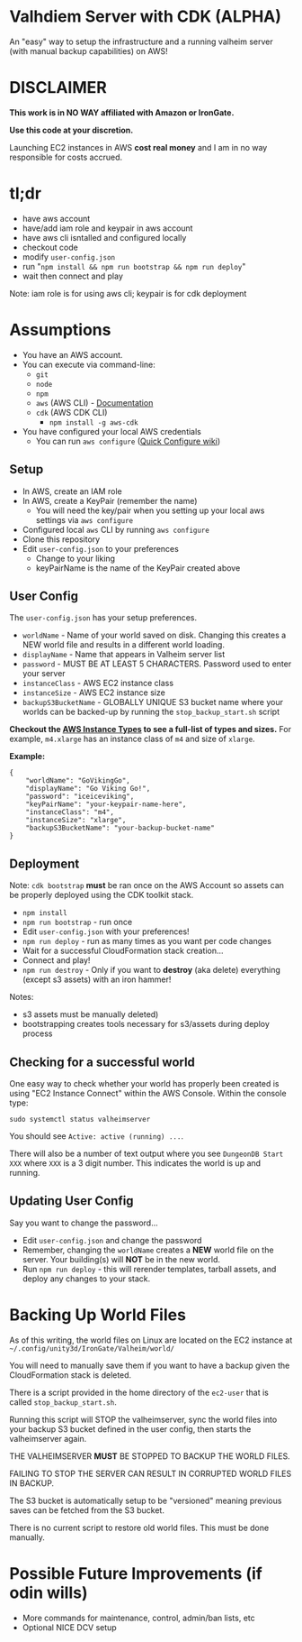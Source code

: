 # Valhdiem Server with CDK (ALPHA)

An "easy" way to setup the infrastructure and a running valheim server (with manual backup capabilities) on AWS!

# DISCLAIMER

**This work is in NO WAY affiliated with Amazon or IronGate.**

**Use this code at your discretion.**

Launching EC2 instances in AWS **cost real money** and I am in no way responsible for costs accrued.


# tl;dr

* have aws account
* have/add iam role and keypair in aws account
* have aws cli isntalled and configured locally
* checkout code
* modify `user-config.json`
* run "`npm install && npm run bootstrap && npm run deploy`"
* wait then connect and play

Note: iam role is for using aws cli; keypair is for cdk deployment

# Assumptions

* You have an AWS account.
* You can execute via command-line:
  * `git`
  * `node`
  * `npm`
  * `aws` (AWS CLI) - [Documentation](https://docs.aws.amazon.com/cli/latest/userguide/cli-chapinstall.html)
  * `cdk` (AWS CDK CLI)
    * `npm install -g aws-cdk`
* You have configured your local AWS credentials
  * You can run `aws configure` ([Quick Configure wiki](https://docs.aws.amazon.com/cli/latest/userguide/cli-configure-quickstart.html))

## Setup

* In AWS, create an IAM role
* In AWS, create a KeyPair (remember the name)
  * You will need the key/pair when you setting up your local aws settings via `aws configure`
* Configured local `aws` CLI by running `aws configure`
* Clone this repository
* Edit `user-config.json` to your preferences
  * Change to your liking
  * keyPairName is the name of the KeyPair created above

## User Config

The `user-config.json` has your setup preferences.

* `worldName` - Name of your world saved on disk. Changing this creates a NEW world file and results in a different world loading.
* `displayName` - Name that appears in Valheim server list
* `password` - MUST BE AT LEAST 5 CHARACTERS. Password used to enter your server
* `instanceClass` - AWS EC2 instance class
* `instanceSize` - AWS EC2 instance size
* `backupS3BucketName` - GLOBALLY UNIQUE S3 bucket name where your worlds can be backed-up by running the `stop_backup_start.sh` script

**Checkout the [AWS Instance Types](https://aws.amazon.com/ec2/instance-types) to see a full-list of types and sizes.** For example, `m4.xlarge` has an instance class of `m4` and size of `xlarge`.

**Example:**
```
{
    "worldName": "GoVikingGo",
    "displayName": "Go Viking Go!",
    "password": "iceiceviking",
    "keyPairName": "your-keypair-name-here",
    "instanceClass": "m4",
    "instanceSize": "xlarge",
    "backupS3BucketName": "your-backup-bucket-name"
}
```

## Deployment

Note: `cdk bootstrap` **must** be ran once on the AWS Account so assets can be properly deployed using the CDK toolkit stack.

* `npm install`
* `npm run bootstrap` - run once
* Edit `user-config.json` with your preferences!
* `npm run deploy` - run as many times as you want per code changes
* Wait for a successful CloudFormation stack creation...
* Connect and play!
* `npm run destroy` - Only if you want to **destroy** (aka delete) everything (except s3 assets) with an iron hammer! 

Notes: 
* s3 assets must be manually deleted)
* bootstrapping creates tools necessary for s3/assets during deploy process

## Checking for a successful world

One easy way to check whether your world has properly been created is using "EC2 Instance Connect" within the AWS Console.
Within the console type: 
```
sudo systemctl status valheimserver
```

You should see `Active: active (running) ...`. 

There will also be a number of text output where you see `DungeonDB Start XXX` where `XXX` is a 3 digit number. This indicates the world is up and running.

## Updating User Config

Say you want to change the password...

* Edit `user-config.json` and change the password
* Remember, changing the `worldName` creates a **NEW** world file on the server. Your building(s) will **NOT** be in the new world.
* Run `npm run deploy` - this will rerender templates, tarball assets, and deploy any changes to your stack.


# Backing Up World Files

As of this writing, the world files on Linux are located on the EC2 instance at `~/.config/unity3d/IronGate/Valheim/world/`

You will need to manually save them if you want to have a backup given the CloudFormation stack is deleted.

There is a script provided in the home directory of the `ec2-user` that is called `stop_backup_start.sh`. 

Running this script will STOP the valheimserver, sync the world files into your backup S3 bucket defined in the user config, then starts the valheimserver again.

THE VALHEIMSERVER **MUST** BE STOPPED TO BACKUP THE WORLD FILES.

FAILING TO STOP THE SERVER CAN RESULT IN CORRUPTED WORLD FILES IN BACKUP.

The S3 bucket is automatically setup to be "versioned" meaning previous saves can be fetched from the S3 bucket. 

There is no current script to restore old world files. This must be done manually.


# Possible Future Improvements (if odin wills)

* More commands for maintenance, control, admin/ban lists, etc
* Optional NICE DCV setup
